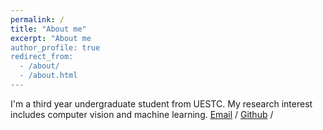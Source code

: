 ```yaml
---
permalink: /
title: "About me"
excerpt: "About me
author_profile: true
redirect_from:
  - /about/
  - /about.html
---
```

I'm a third year undergraduate student from UESTC. My research interest includes computer vision and machine learning.
[Email](2022090910014@std.uestc.edu.cn) / [Github](https://github.com/wjhswo) / 
